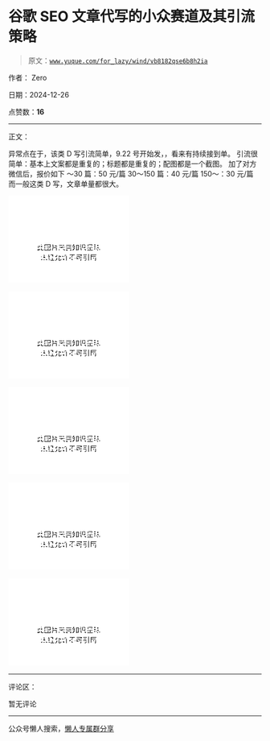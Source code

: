 # 谷歌 SEO 文章代写的小众赛道及其引流策略

> 原文：[`www.yuque.com/for_lazy/wind/vb8182qse6b8h2ia`](https://www.yuque.com/for_lazy/wind/vb8182qse6b8h2ia)

作者： Zero

日期：2024-12-26

点赞数：**16**

* * *

正文：

异常点在于，该类 D 写引流简单，9.22 号开始发，，看来有持续接到单。 引流很简单：基本上文案都是重复的；标题都是重复的；配图都是一个截图。
加了对方微信后，报价如下 ～30 篇：50 元/篇 30～150 篇：40 元/篇 150～：30 元/篇 而一般这类 D 写，文章单量都很大。

![](img/8d0bd87af62eecfa36cc2379eb4f3a17.png "None")

![](img/205389e5af503ed854ac46e52da827da.png "None")

![](img/f3b9fa1c7ecacb0c1841f9b638f5628f.png "None")

![](img/e6d96ed43943dd70b2e113a35a856cfa.png "None")

![](img/7e2b6a515ccf5f616153ba18fe794b96.png "None")

* * *

评论区：

暂无评论

* * *

公众号懒人搜索，[懒人专属群分享](https://lazybook.fun/#/blog/group)
